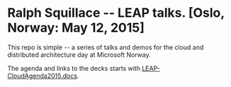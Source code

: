 # Ralph Squillace -- LEAP talks. [Oslo, Norway: May 12, 2015]

This repo is simple -- a series of talks and demos for the cloud and distributed architecture day at Microsoft Norway.

The agenda and links to the decks starts with [LEAP-CloudAgenda2015.docs](https://github.com/squillace/leap2015/blob/master/LEAP-CloudAgenda2015.docx?raw=true).

